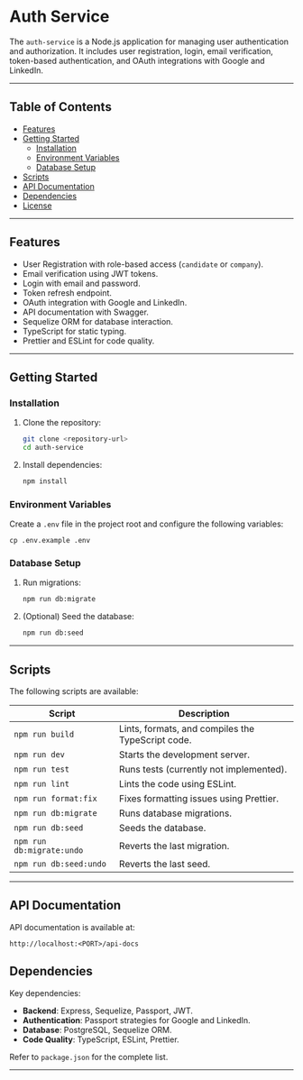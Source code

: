 # Auth Service

The `auth-service` is a Node.js application for managing user authentication and authorization. It includes user registration, login, email verification, token-based authentication, and OAuth integrations with Google and LinkedIn.

---

## Table of Contents

- [Features](#features)
- [Getting Started](#getting-started)
  - [Installation](#installation)
  - [Environment Variables](#environment-variables)
  - [Database Setup](#database-setup)
- [Scripts](#scripts)
- [API Documentation](#api-documentation)
- [Dependencies](#dependencies)
- [License](#license)

---

## Features

- User Registration with role-based access (`candidate` or `company`).
- Email verification using JWT tokens.
- Login with email and password.
- Token refresh endpoint.
- OAuth integration with Google and LinkedIn.
- API documentation with Swagger.
- Sequelize ORM for database interaction.
- TypeScript for static typing.
- Prettier and ESLint for code quality.

---

## Getting Started

### Installation

1. Clone the repository:

   ```bash
   git clone <repository-url>
   cd auth-service
   ```

2. Install dependencies:
   ```bash
   npm install
   ```

### Environment Variables

Create a `.env` file in the project root and configure the following variables:

```.env
cp .env.example .env

```

### Database Setup

1. Run migrations:

   ```bash
   npm run db:migrate
   ```

2. (Optional) Seed the database:
   ```bash
   npm run db:seed
   ```

---

## Scripts

The following scripts are available:

| Script                    | Description                                       |
| ------------------------- | ------------------------------------------------- |
| `npm run build`           | Lints, formats, and compiles the TypeScript code. |
| `npm run dev`             | Starts the development server.                    |
| `npm run test`            | Runs tests (currently not implemented).           |
| `npm run lint`            | Lints the code using ESLint.                      |
| `npm run format:fix`      | Fixes formatting issues using Prettier.           |
| `npm run db:migrate`      | Runs database migrations.                         |
| `npm run db:seed`         | Seeds the database.                               |
| `npm run db:migrate:undo` | Reverts the last migration.                       |
| `npm run db:seed:undo`    | Reverts the last seed.                            |

---

## API Documentation

API documentation is available at:

```
http://localhost:<PORT>/api-docs
```

## Dependencies

Key dependencies:

- **Backend**: Express, Sequelize, Passport, JWT.
- **Authentication**: Passport strategies for Google and LinkedIn.
- **Database**: PostgreSQL, Sequelize ORM.
- **Code Quality**: TypeScript, ESLint, Prettier.

Refer to `package.json` for the complete list.

---
